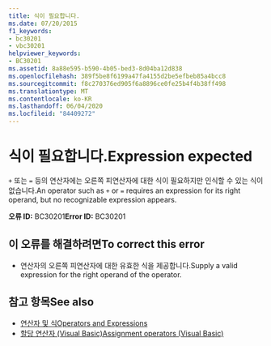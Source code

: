 ```yaml
---
title: 식이 필요합니다.
ms.date: 07/20/2015
f1_keywords:
- bc30201
- vbc30201
helpviewer_keywords:
- BC30201
ms.assetid: 8a88e595-b590-4b05-bed3-8d04ba12d838
ms.openlocfilehash: 389f5be8f6199a47fa4155d2be5efbeb85a4bcc8
ms.sourcegitcommit: f8c270376ed905f6a8896ce0fe25b4f4b38ff498
ms.translationtype: MT
ms.contentlocale: ko-KR
ms.lasthandoff: 06/04/2020
ms.locfileid: "84409272"
---
```

# <a name="expression-expected"></a><span data-ttu-id="c07d0-102">식이 필요합니다.</span><span class="sxs-lookup"><span data-stu-id="c07d0-102">Expression expected</span></span>
<span data-ttu-id="c07d0-103">`+` 또는 `=` 등의 연산자에는 오른쪽 피연산자에 대한 식이 필요하지만 인식할 수 있는 식이 없습니다.</span><span class="sxs-lookup"><span data-stu-id="c07d0-103">An operator such as `+` or `=` requires an expression for its right operand, but no recognizable expression appears.</span></span>  
  
 <span data-ttu-id="c07d0-104">**오류 ID:** BC30201</span><span class="sxs-lookup"><span data-stu-id="c07d0-104">**Error ID:** BC30201</span></span>  
  
## <a name="to-correct-this-error"></a><span data-ttu-id="c07d0-105">이 오류를 해결하려면</span><span class="sxs-lookup"><span data-stu-id="c07d0-105">To correct this error</span></span>  
  
- <span data-ttu-id="c07d0-106">연산자의 오른쪽 피연산자에 대한 유효한 식을 제공합니다.</span><span class="sxs-lookup"><span data-stu-id="c07d0-106">Supply a valid expression for the right operand of the operator.</span></span>  
  
## <a name="see-also"></a><span data-ttu-id="c07d0-107">참고 항목</span><span class="sxs-lookup"><span data-stu-id="c07d0-107">See also</span></span>

- [<span data-ttu-id="c07d0-108">연산자 및 식</span><span class="sxs-lookup"><span data-stu-id="c07d0-108">Operators and Expressions</span></span>](../programming-guide/language-features/operators-and-expressions/index.md)
- [<span data-ttu-id="c07d0-109">할당 연산자 (Visual Basic)</span><span class="sxs-lookup"><span data-stu-id="c07d0-109">Assignment operators (Visual Basic)</span></span>](../language-reference/operators/assignment-operators.md)

